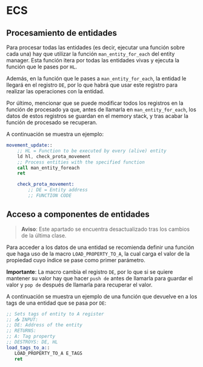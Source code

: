 # ECS

## Procesamiento de entidades

Para procesar todas las entidades (es decir, ejecutar una función sobre cada una) hay que utilizar la función `man_entity_for_each` del entity manager. Esta función itera por todas las entidades vivas y ejecuta la función que le pases por `HL`.

Además, en la función que le pases a `man_entity_for_each`, la entidad le llegará en el registro `DE`, por lo que habrá que usar este registro para realizar las operaciones con la entidad.

Por último, mencionar que se puede modificar todos los registros en la función de procesado ya que, antes de llamarla en `man_entity_for_each`, los datos de estos registros se guardan en el memory stack, y tras acabar la función de procesado se recuperan.

A continuación se muestra un ejemplo:

```asm
movement_update::
    ;; HL = Function to be executed by every (alive) entity
    ld hl, check_prota_movement
    ;; Process entities with the specified function
    call man_entity_foreach
    ret

    check_prota_movement:
        ;; DE = Entity address
        ;; FUNCTION CODE
```

## Acceso a componentes de entidades

> **Aviso**: Este apartado se encuentra desactualizado tras los cambios de la última clase.

Para acceder a los datos de una entidad se recomienda definir una función que haga uso de la macro `LOAD_PROPERTY_TO_A`, la cual carga el valor de la propiedad cuyo índice se pase como primer parámetro.

**Importante**: La macro cambia el registro `DE`, por lo que si se quiere mantener su valor hay que hacer `push de` antes de llamarla para guardar el valor y `pop de` después de llamarla para recuperar el valor.

A continuación se muestra un ejemplo de una función que devuelve en a los tags de una entidad que se pasa por `DE`:

```asm
;; Sets tags of entity to A register
;; 📥 INPUT:
;; DE: Address of the entity
;; RETURNS:
;; A: Tag property
;; DESTROYS: DE, HL
load_tags_to_a::
   LOAD_PROPERTY_TO_A E_TAGS
   ret
```
